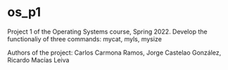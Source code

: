 # os_p1
Project 1 of the Operating Systems course, Spring 2022. 
Develop the functionaliy of three commands: mycat, myls, mysize

Authors of the project: Carlos Carmona Ramos, Jorge Castelao González, Ricardo Macías Leiva
